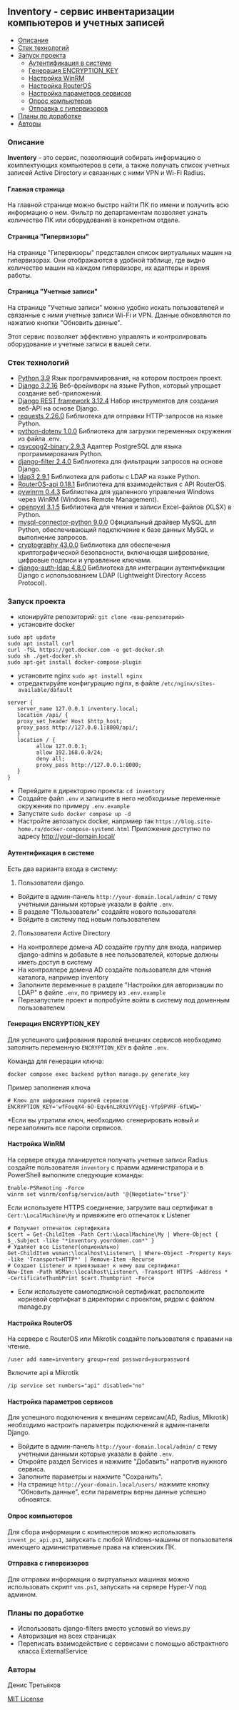 ## Inventory - сервис инвентаризации компьютеров и учетных записей

- [Описание](#desc)
- [Стек технологий](#stack)
- [Запуск проекта](#start)
  - [Аутентификация в системе](#auth)
  - [Генерация ENCRYPTION_KEY](#prep-encryption-key)
  - [Настройка WinRM](#winrm)
  - [Настройка RouterOS](#router-os)
  - [Настройка параметров сервисов](#prep-services)
  - [Опрос компьютеров](#win-computers)
  - [Отправка с гипервизоров](#vms)
- [Планы по доработке](#development-plans)
- [Авторы](#team)


### Описание <a id="desc"></a>

**Inventory** - это сервис, позволяющий собирать информацию о комплектующих компьютеров в сети, а также получать список учетных записей Active Directory и связанных с ними VPN и Wi-Fi Radius.

#### Главная страница
На главной странице можно быстро найти ПК по имени и получить всю информацию о нем. Фильтр по департаментам позволяет узнать количество ПК или оборудования в конкретном отделе.

#### Страница "Гипервизоры"
На странице "Гипервизоры" представлен список виртуальных машин на гипервизорах. Они отображаются в удобной таблице, где видно количество машин на каждом гипервизоре, их адаптеры и время работы.

#### Страница "Учетные записи"
На странице "Учетные записи" можно удобно искать пользователей и связанные с ними учетные записи Wi-Fi и VPN. Данные обновляются по нажатию кнопки "Обновить данные".

Этот сервис позволяет эффективно управлять и контролировать оборудование и учетные записи в вашей сети.

### Стек технологий <a id="stack"></a>
 - [Python 3.9](https://github.com/python/cpython/tree/3.9) Язык программирования, на котором построен проект.
 - [Django 3.2.16](https://www.djangoproject.com/) Веб-фреймворк на языке Python, который упрощает создание веб-приложений.
 - [Django REST framework 3.12.4](https://www.django-rest-framework.org/) Набор инструментов для создания веб-API на основе Django.
 - [requests 2.26.0](https://pypi.org/project/requests/) Библиотека для отправки HTTP-запросов на языке Python.
 - [python-dotenv 1.0.0](https://pypi.org/project/python-dotenv/) Библиотека для загрузки переменных окружения из файла .env.
 - [psycopg2-binary 2.9.3](https://www.psycopg.org/) Адаптер PostgreSQL для языка программирования Python.
 - [django-filter 2.4.0](https://django-filter.readthedocs.io/en/stable/) Библиотека для фильтрации запросов на основе Django.
 - [ldap3 2.9.1](https://ldap3.readthedocs.io/) Библиотека для работы с LDAP на языке Python.
 - [RouterOS-api 0.18.1](https://github.com/socialwifi/RouterOS-api) Библиотека для взаимодействия с API RouterOS.
 - [pywinrm 0.4.3](https://github.com/diyan/pywinrm) Библиотека для удаленного управления Windows через WinRM (Windows Remote Management).
 - [openpyxl 3.1.5](https://openpyxl.readthedocs.io/en/stable/) Библиотека для чтения и записи Excel-файлов (XLSX) в Python.
 - [mysql-connector-python 9.0.0](https://dev.mysql.com/doc/connector-python/en/) Официальный драйвер MySQL для Python, обеспечивающий подключение к базе данных MySQL и выполнение запросов.
 - [cryptography 43.0.0](https://pypi.org/project/cryptography/) Библиотека для обеспечения криптографической безопасности, включающая шифрование, цифровые подписи и управление ключами.
 - [django-auth-ldap 4.8.0](https://django-auth-ldap.readthedocs.io/en/latest/) Библиотека для интеграции аутентификации Django с использованием LDAP (Lightweight Directory Access Protocol).


### Запуск проекта <a id="start"></a>
- клонируйте репозиторий: `git clone <ваш-репозиторий>`
- установите docker
```
sudo apt update
sudo apt install curl
curl -fSL https://get.docker.com -o get-docker.sh
sudo sh ./get-docker.sh
sudo apt-get install docker-compose-plugin
```
- установите nginx `sudo apt install nginx`
- отредактируйте конфигурацию nginx, в файле `/etc/nginx/sites-available/dafault`
```
server {
   server_name 127.0.0.1 inventory.local;
   location /api/ {
   proxy_set_header Host $http_host;
   proxy_pass http://127.0.0.1:8000/api/;
   }
   location / {
         allow 127.0.0.1;
         allow 192.168.0.0/24;
         deny all;
         proxy_pass http://127.0.0.1:8000;
   }
}

```
- Перейдите в директорию проекта: `cd inventory`
- Создайте файл `.env` и запишите в него необходимые переменные окружения по примеру `.env.example`
- Запустите `sudo docker compose up -d`
- Настройте автозапуск docker, напрмиер так `https://blog.site-home.ru/docker-compose-systemd.html`
Приложение доступно по адресу http://your-domain.local/


#### Аутентификация в системе <a id="auth"></a>
Есть два варианта входа в систему:
1. Пользователи django.
 - Войдите в админ-панель `http://your-domain.local/admin/` с тему учетными данными которые указали в файле `.env`.
 - В разделе "Пользователи" создайте нового пользователя
 - Войдите в систему под новым пользователем


2. Пользователи Aсtive Directory
 - На контроллере домена AD создайте группу для входа, например django-admins и добавьте в нее пользователей, которые должны иметь доступ в систему
 - На контроллере домена AD создайте пользователя для чтения каталога, например inventory
 - Заполните переменные в разделе "Настройки для авторизации по LDAP" в файле `.env`, по примеру из `.env.example`
 - Перезапустите проект и попробуйте войти в систему под доменным пользователем


#### Генерация ENCRYPTION_KEY <a id="prep-encryption-key"></a>
Для успешного шифрования паролей внешних сервисов необходимо заполнить переменную `ENCRYPTION_KEY` в файле `.env`.

Команда для генерации ключа:
```
docker compose exec backend python manage.py generate_key
```
Пример заполнения ключа
```
# Ключ для шифрования паролей сервисов
ENCRYPTION_KEY='wfFouqX4-6O-Eqv6nLzRXiVYVgEj-Vfp9PVRF-6fLWQ='
```
*Если вы утратили ключ, необходимо сгенерировать новый и перезаполнить все пароли сервисов.


#### Настройка WinRM <a id="winrm"></a>
На сервере откуда планируется получать учетные записи Radius создайте пользователя `inventory` с правми администратора и в PowerShell выполните следующие команды:
```
Enable-PSRemoting -Force
winrm set winrm/config/service/auth '@{Negotiate="true"}'
```
Если используете HTTPS соединение, загрузите ваш сертификат в `Cert:\LocalMachine\My` и привяжите его отпечаток к Listener
```
# Получает отпечаток сертификата
$cert = Get-ChildItem -Path Cert:\LocalMachine\My | Where-Object { $_.Subject -like "*inventory.yourdomen.com*" }
# Удаляет все Listener(опционально)
Get-ChildItem wsman:\localhost\Listener\ | Where-Object -Property Keys -like 'Transport=HTTP*' | Remove-Item -Recurse
# Создает Listener и привязывает к нему ваш сертификат
New-Item -Path WSMan:\localhost\Listener\ -Transport HTTPS -Address * -CertificateThumbPrint $cert.Thumbprint -Force
```
* Если используете самоподписной сертификат, расположите корневой сертифкат в директории с проектом, рядом с файлом manage.py


#### Настройка RouterOS <a id="router-os"></a>
На сервере с RouterOS или Mikrotik создайте пользователя с правами на чтение.
```
/user add name=inventory group=read password=yourpassword
```
Включите api в Mikrotik
```
/ip service set numbers="api" disabled="no"
```

#### Настройка параметров сервисов <a id="prep-services"></a>
Для успешного подключения к внешним сервисам(AD, Radius, MIkrotik) необходимо настроить параметры подключений в админ-панели Django.
 - Войдите в админ-панель `http://your-domain.local/admin/` с тему учетными данными которые указали в файле `.env`.
 - Откройте раздел Services и нажмите "Добавить" напротив нужного сервиса.
 - Заполните параметры и нажмите "Сохранить".
 - На странице `http://your-domain.local/users/` нажмите кнопку "Обновить данные", если параметры верны данные успешно обновятся.


#### Опрос компьютеров <a id="win-computers"></a>
Для сбора информации с компьютеров можно использовать `invent_pc_api.ps1`, запускать с любой Windows-машины от пользователя имеющего административные права на клиенских ПК.


#### Отправка с гипервизоров <a id="vms"></a>
Для отправки информации о виртуальных машинах можно использовать скрипт `vms.ps1`, запускать на сервере Hyper-V под админом.


### Планы по доработке <a id="development-plans"></a>
- Использовать django-filters вместо условий во views.py
- Авторизация на всех страницах
- Переписать взаимодействие с сервисами с помощью абстрактного класса ExternalService


### Авторы <a id="team"></a>
Денис Третьяков

[MIT License](https://opensource.org/licenses/MIT)
